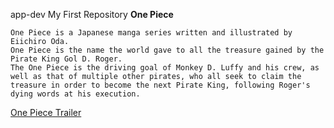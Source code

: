app-dev
My First Repository
**One Piece**
```
One Piece is a Japanese manga series written and illustrated by Eiichiro Oda.
One Piece is the name the world gave to all the treasure gained by the Pirate King Gol D. Roger.
The One Piece is the driving goal of Monkey D. Luffy and his crew, as well as that of multiple other pirates, who all seek to claim the treasure in order to become the next Pirate King, following Roger's dying words at his execution.
```
[One Piece Trailer](https://www.youtube.com/watch?v=MCb13lbVGE0)
